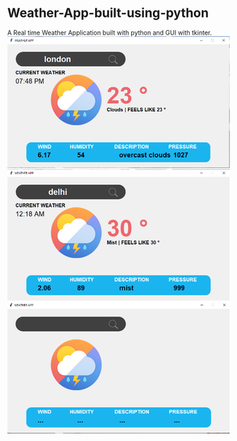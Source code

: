 ﻿# Weather-App-built-using-python
 A Real time Weather Application built with python and GUI with tkinter.
 ![](screenshots/img1.png)
 ![](screenshots/img2.png)
 ![](screenshots/img3.png)
